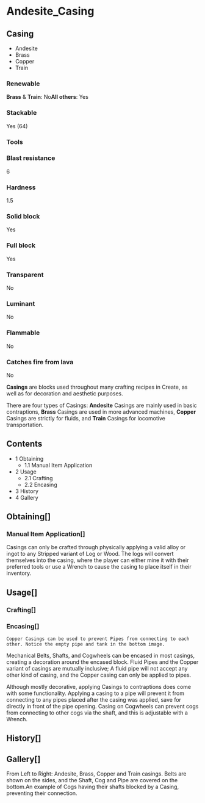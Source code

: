 # Andesite_Casing

## Casing

- Andesite
- Brass
- Copper
- Train

### Renewable

**Brass** & **Train**: No**All others**: Yes

### Stackable

Yes (64)

### Tools

### Blast resistance

6

### Hardness

1.5

### Solid block

Yes

### Full block

Yes

### Transparent

No

### Luminant

No

### Flammable

No

### Catches fire from lava

No

**Casings** are blocks used throughout many crafting recipes in Create, as well as for decoration and aesthetic purposes.

There are four types of Casings: **Andesite** Casings are mainly used in basic contraptions, **Brass** Casings are used in more advanced machines, **Copper** Casings are strictly for fluids, and **Train** Casings for locomotive transportation.

## Contents

- 1 Obtaining
    - 1.1 Manual Item Application
- 2 Usage
    - 2.1 Crafting
    - 2.2 Encasing
- 3 History
- 4 Gallery

## Obtaining[]

### Manual Item Application[]

Casings can only be crafted through physically applying a valid alloy or ingot to any Stripped variant of Log or Wood. The logs will convert themselves into the casing, where the player can either mine it with their preferred tools or use a Wrench to cause the casing to place itself in their inventory.

## Usage[]

### Crafting[]

### Encasing[]

```
Copper Casings can be used to prevent Pipes from connecting to each other. Notice the empty pipe and tank in the bottom image.
```

Mechanical Belts, Shafts, and Cogwheels can be encased in most casings, creating a decoration around the encased block. Fluid Pipes and the Copper variant of casings are mutually inclusive; A fluid pipe will not accept any other kind of casing, and the Copper casing can only be applied to pipes.

Although mostly decorative, applying Casings to contraptions does come with some functionality. Applying a casing to a pipe will prevent it from connecting to any pipes placed after the casing was applied, save for directly in front of the pipe opening. Casing on Cogwheels can prevent cogs from connecting to other cogs via the shaft, and this is adjustable with a Wrench.

## History[]

## Gallery[]

From Left to Right: Andesite, Brass, Copper and Train casings. Belts are shown on the sides, and the Shaft, Cog and Pipe are covered on the bottom.An example of Cogs having their shafts blocked by a Casing, preventing their connection.